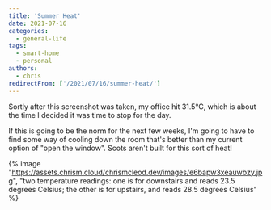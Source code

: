 ```yaml
---
title: 'Summer Heat'
date: 2021-07-16
categories:
  - general-life
tags:
  - smart-home
  - personal
authors:
  - chris
redirectFrom: ['/2021/07/16/summer-heat/']
---
```


Sortly after this screenshot was taken, my office hit 31.5°C, which is about the time I decided it was time to stop for the day.

If this is going to be the norm for the next few weeks, I'm going to have to find some way of cooling down the room that's better than my current option of "open the window". Scots aren't built for this sort of heat!

{% image "https://assets.chrism.cloud/chrismcleod.dev/images/e6bapw3xeauwbzy.jpg", "two temperature readings: one is for downstairs and reads 23.5 degrees Celsius; the other is for upstairs, and reads 28.5 degrees Celsius" %}
